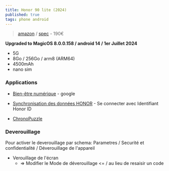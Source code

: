 ```yaml
---
title: Honor 90 lite (2024)
published: true
tags: phone android
---
```

> [amazon](https://www.amazon.fr/dp/B0C7G2T6JH) / [spec](https://www.honor.com/my/phones/honor-90-lite/spec/) - 190€

**Upgraded to MagicOS 8.0.0.158 / android 14 / 1er Juillet 2024**  
- 5G
- 8Go / 256Go / arm8 (ARM64)
- 4500mAh
- nano sim

### Applications
- [Bien-être numérique](https://www.lesnumeriques.com/telecharger/bien-etre-numerique-31380) - google
- [Synchronisation des données HONOR](https://www.honor.com/fr/support/content/fr-fr15842586/) - Se connecter avec Identifiant Honor ID 

- [ ChronoPuzzle](https://apkpure.com/chronopuzzle/com.understorm.chronopuzzlefree)

### Deverouillage

Pour activer le deverouillage par schema:
Parametres / Securité et confidentialité / Déverouillage de l'appareil
- Verouillage de l'écran
	- => Modifier le Mode de déverouillage <= / au lieu de resaisir un code 